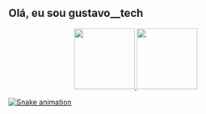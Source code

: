  ## Olá, eu sou gustavo__tech

<div align="center">
  <a href="https://github.com/gustavotech">
  <img height="120em" src="https://github-readme-stats.vercel.app/api?username=gustavotech&show_icons=true&theme=dark&include_all_commits=true&count_private=true"/>
  <img height="120em" src="https://github-readme-stats.vercel.app/api/top-langs/?username=gustavotech&layout=compact&langs_count=7&theme=dark"/>
</div>

 ![Snake animation](https://github.com/rafaballerini/gustavotech/blob/output/github-contribution-grid-snake.svg)
